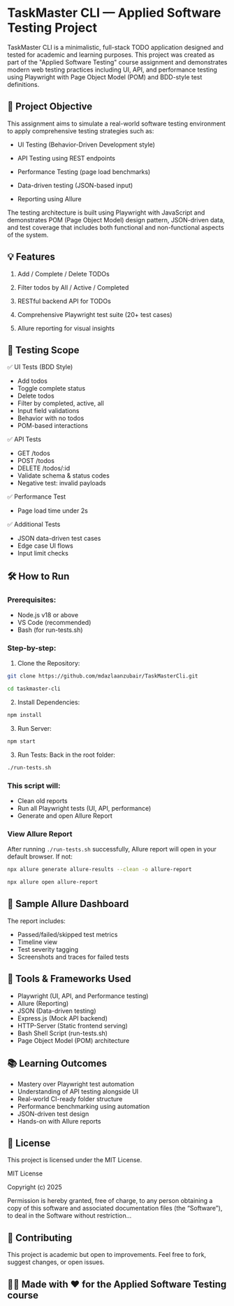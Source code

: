 # TaskMaster CLI — Applied Software Testing Project
TaskMaster CLI is a minimalistic, full-stack TODO application designed and tested for academic and learning purposes. This project was created as part of the "Applied Software Testing" course assignment and demonstrates modern web testing practices including UI, API, and performance testing using Playwright with Page Object Model (POM) and BDD-style test definitions.

## 🎯 Project Objective
This assignment aims to simulate a real-world software testing environment to apply comprehensive testing strategies such as:

- UI Testing (Behavior-Driven Development style)

- API Testing using REST endpoints

- Performance Testing (page load benchmarks)

- Data-driven testing (JSON-based input)

- Reporting using Allure

The testing architecture is built using Playwright with JavaScript and demonstrates POM (Page Object Model) design pattern, JSON-driven data, and test coverage that includes both functional and non-functional aspects of the system.

## 💡 Features
1. Add / Complete / Delete TODOs

2. Filter todos by All / Active / Completed

3. RESTful backend API for TODOs

4. Comprehensive Playwright test suite (20+ test cases)

5. Allure reporting for visual insights

## 🧪 Testing Scope
✅ UI Tests (BDD Style)
* Add todos
* Toggle complete status
* Delete todos
* Filter by completed, active, all
* Input field validations
* Behavior with no todos
* POM-based interactions

✅ API Tests
* GET /todos
* POST /todos
* DELETE /todos/:id
* Validate schema & status codes
* Negative test: invalid payloads

✅ Performance Test
* Page load time under 2s

✅ Additional Tests
* JSON data-driven test cases
* Edge case UI flows
* Input limit checks

## 🛠️ How to Run
### Prerequisites:
* Node.js v18 or above
* VS Code (recommended)
* Bash (for run-tests.sh)

### Step-by-step:

1. Clone the Repository:

```bash
git clone https://github.com/mdazlaanzubair/TaskMasterCli.git
```

```bash
cd taskmaster-cli
```

2. Install Dependencies:

```bash
npm install
```

3. Run Server:

```bash
npm start
```
3. Run Tests:
Back in the root folder:

```bash
./run-tests.sh
```

### This script will:

- Clean old reports
- Run all Playwright tests (UI, API, performance)
- Generate and open Allure Report

### View Allure Report
After running `./run-tests.sh` successfully, Allure report will open in your default browser. If not:

```bash
npx allure generate allure-results --clean -o allure-report
```

```bash
npx allure open allure-report
```

## 🧪 Sample Allure Dashboard
The report includes:

- Passed/failed/skipped test metrics
- Timeline view
- Test severity tagging
- Screenshots and traces for failed tests

## 🧰 Tools & Frameworks Used
* Playwright (UI, API, and Performance testing)
* Allure (Reporting)
* JSON (Data-driven testing)
* Express.js (Mock API backend)
* HTTP-Server (Static frontend serving)
* Bash Shell Script (run-tests.sh)
* Page Object Model (POM) architecture

## 📚 Learning Outcomes

- Mastery over Playwright test automation
- Understanding of API testing alongside UI
- Real-world CI-ready folder structure
- Performance benchmarking using automation
- JSON-driven test design
- Hands-on with Allure reports

## 📄 License
This project is licensed under the MIT License.

MIT License

Copyright (c) 2025

Permission is hereby granted, free of charge, to any person obtaining a copy of this software and associated documentation files (the “Software”), to deal in the Software without restriction...

## 🤝 Contributing
This project is academic but open to improvements. Feel free to fork, suggest changes, or open issues.

## 👨‍🎓 Made with ❤️ for the Applied Software Testing course